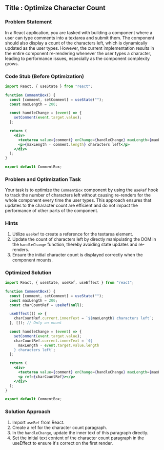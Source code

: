 ## Title : Optimize Character Count

### Problem Statement

In a React application, you are tasked with building a component where a user can type comments into a textarea and submit them. The component should also display a count of the characters left, which is dynamically updated as the user types. However, the current implementation results in the entire component re-rendering whenever the user types a character, leading to performance issues, especially as the component complexity grows.

### Code Stub (Before Optimization)

```jsx
import React, { useState } from "react";

function CommentBox() {
  const [comment, setComment] = useState("");
  const maxLength = 200;

  const handleChange = (event) => {
    setComment(event.target.value);
  };

  return (
    <div>
      <textarea value={comment} onChange={handleChange} maxLength={maxLength} />
      <p>{maxLength - comment.length} characters left</p>
    </div>
  );
}

export default CommentBox;
```

### Problem and Optimization Task

Your task is to optimize the `CommentBox` component by using the `useRef` hook to track the number of characters left without causing re-renders for the whole component every time the user types. This approach ensures that updates to the character count are efficient and do not impact the performance of other parts of the component.

### Hints

1. Utilize `useRef` to create a reference for the textarea element.
2. Update the count of characters left by directly manipulating the DOM in the `handleChange` function, thereby avoiding state updates and re-renders.
3. Ensure the initial character count is displayed correctly when the component mounts.

### Optimized Solution

```jsx
import React, { useState, useRef, useEffect } from "react";

function CommentBox() {
  const [comment, setComment] = useState("");
  const maxLength = 200;
  const charCountRef = useRef(null);

  useEffect(() => {
    charCountRef.current.innerText = `${maxLength} characters left`;
  }, []); // Only on mount

  const handleChange = (event) => {
    setComment(event.target.value);
    charCountRef.current.innerText = `${
      maxLength - event.target.value.length
    } characters left`;
  };

  return (
    <div>
      <textarea value={comment} onChange={handleChange} maxLength={maxLength} />
      <p ref={charCountRef}></p>
    </div>
  );
}

export default CommentBox;
```

### Solution Approach

1. Import `useRef` from React.
2. Create a ref for the character count paragraph.
3. In the `handleChange`, update the inner text of this paragraph directly.
4. Set the initial text content of the character count paragraph in the useEffect to ensure it's correct on the first render.
